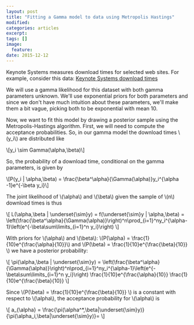 ```yaml
---
layout: post
title: "Fitting a Gamma model to data using Metropolis Hastings"
modified:
categories: articles
excerpt:
tags: []
image:
  feature:
date: 2015-12-12
---
```


Keynote Systems measures download times for selected web sites.  For example, consider this data: [Keynote Systems download times](http://www.keynote.com/keynote_competitive_research/performance_indices/business_index/business.html)

We will use a gamma likelihood for this dataset with both gamma parameters unknown.  We'll use exponential priors for both parameters and since we don't have much intuition about these parameters, we'll make them a bit vague, picking both to be exponential with mean 10.  

Now, we want to fit this model by drawing a posterior sample using the Metropolis-Hastings algorithm.  First, we will need to compute the acceptance probabilities.  So, in our gamma model the download times \\(y_i\\) are distributed like

\\[y_i \sim Gamma(\alpha,\beta)\\]

So, the probability of a download time, conditional on the gamma parameters, is given by

\\[P(y_i \| \alpha,\beta) = \frac{\beta^\alpha}{\Gamma(\alpha)}y_i^{\alpha -1}e^{-\beta y_i}\\]

The joint likelihood of \\(\alpha\\) and \\(\beta\\) given the sample of \\(n\\) download times is thus

\\[
L(\alpha,\beta \| \underset{\sim}y) = f(\underset{\sim}y \| \alpha,\beta) = \left(\frac{\beta^\alpha}{\Gamma(\alpha)}\right)^n\prod_{i=1}^ny_i^{\alpha-1}\left(e^{-\beta\sum\limits_{i=1}^n y_i}\right)
\\]

With priors for \\(\alpha\\) and \\(\beta\\):  \\(P(\alpha) = \frac{1}{10}e^{\frac{\alpha}{10}}\\) and \\(P(\beta) = \frac{1}{10}e^{\frac{\beta}{10}} \\) we have a posterior probability:

\\[
\pi(\alpha,\beta \| \underset{\sim}y) = \left(\frac{\beta^\alpha}{\Gamma(\alpha)}\right)^n\prod_{i=1}^ny_i^{\alpha-1}\left(e^{-\beta\sum\limits_{i=1}^n y_i}\right) \frac{1}{10}e^{\frac{\alpha}{10}} \frac{1}{10}e^{\frac{\beta}{10}}
\\]

Since  \\(P(\beta) = \frac{1}{10}e^{\frac{\beta}{10}} \\)  is a constant with respect to \\(\alpha\\), the acceptance probability for \\(\alpha\\) is

\\[
a_{\alpha} = \frac{\pi(\alpha^*,\beta|\underset{\sim}y)}{\pi(\alpha_i,\beta\|\underset{\sim}y)}=
\\]